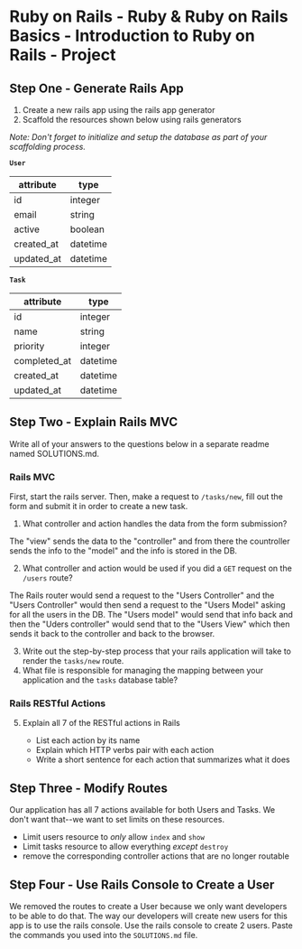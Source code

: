 # Ruby on Rails - Ruby & Ruby on Rails Basics - Introduction to Ruby on Rails - Project

## Step One - Generate Rails App

1. Create a new rails app using the rails app generator
2. Scaffold the resources shown below using rails generators

*Note: Don't forget to initialize and setup the database as part of your scaffolding process.*

**`User`**

| attribute  | type     |
| ---------- | -------- |
| id         | integer  |
| email      | string   |
| active     | boolean  |
| created_at | datetime |
| updated_at | datetime |

**`Task`**

| attribute    | type     |
| ------------ | -------- |
| id           | integer  |
| name         | string   |
| priority     | integer  |
| completed_at | datetime |
| created_at   | datetime |
| updated_at   | datetime |

## Step Two - Explain Rails MVC

Write all of your answers to the questions below in a separate readme named SOLUTIONS.md.

### Rails MVC

First, start the rails server. Then, make a request to `/tasks/new`, fill out the form and submit it in order to create a new task.

1. What controller and action handles the data from the form submission?

The "view" sends the data to the "controller" and from there the countroller sends the info to the "model" and the info is stored in the DB.

2. What controller and action would be used if you did a `GET` request on the `/users` route?

The Rails router  would send a request to  the "Users  Controller" and the "Users  Controller" would then send a request to the "Users  Model" asking for all  the users in the DB. The "Users  model" would send that info back and then  the "Uders controller" would send that to the "Users View" which then sends it back  to the controller  and  back  to the browser.

3. Write out the step-by-step process that your rails application will take to render the `tasks/new` route.
4. What file is responsible for managing the mapping between your application and the `tasks` database table?

### Rails RESTful Actions

5. Explain all 7 of the RESTful actions in Rails

   - List each action by its name
   - Explain which HTTP verbs pair with each action
   - Write a short sentence for each action that summarizes what it does

## Step Three - Modify Routes

Our application has all 7 actions available for both Users and Tasks. We don't want that--we want to set limits on these resources.

  - Limit users resource to *only* allow `index` and `show`
  - Limit tasks resource to allow everything *except* `destroy`
  - remove the corresponding controller actions that are no longer routable

## Step Four - Use Rails Console to Create a User

We removed the routes to create a User because we only want developers to be able to do that. The way our developers will create new users for this app is to use the rails console. Use the rails console to create 2 users. Paste the commands you used into the `SOLUTIONS.md` file.
